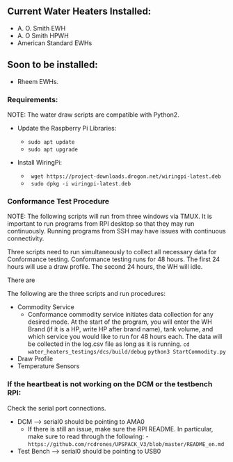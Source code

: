 ## Current Water Heaters Installed:
- A. O. Smith EWH
- A. O Smith HPWH
- American Standard EWHs
## Soon to be installed:
- Rheem EWHs.
### Requirements:
NOTE: The water draw scripts are compatible with Python2.

- Update the Raspberry Pi Libraries:
    - ```sudo apt update```
    - ```sudo apt upgrade```

- Install WiringPi:
    - ``` wget https://project-downloads.drogon.net/wiringpi-latest.deb```
    - ``` sudo dpkg -i wiringpi-latest.deb```


### Conformance Test Procedure
NOTE: The following scripts will run from three windows via TMUX.
It is important to run programs from RPI desktop so that they may
run continuously. Running programs from SSH may have issues with
continuous connectivity.

Three scripts need to run simultaneously to collect all necessary data
for Conformance testing. Conformance testing runs for 48 hours. The first
24 hours will use a draw profile. The second 24 hours, the WH will idle.

There are 

The following are the three scripts and run procedures:
- Commodity Service
    - Conformance commodity service initiates data collection for any desired mode.
      At the start of the program, you will enter the WH Brand (if it is a HP, write
      HP after brand name), tank volume, and which service you would like to run for
      48 hours each. The data will be collected in the log.csv file as long as it
      is running.
      ```cd water_heaters_testings/dcs/build/debug```
      ```python3 StartCommodity.py```
- Draw Profile
- Temperature Sensors


### If the heartbeat is not working on the DCM or the testbench RPI:
Check the serial port connections.
- DCM --> serial0 should be pointing to AMA0
  - If there is still an issue, make sure the RPI README. In particular,
  make sure to read through the following:
    -```https://github.com/rcdrones/UPSPACK_V3/blob/master/README_en.md```
- Test Bench --> serial0 should be pointing to USB0


